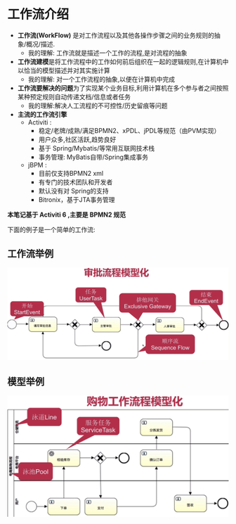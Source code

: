 # 工作流介绍

-  **工作流(WorkFlow)** 是对工作流程以及其他各操作步骤之间的业务规则的抽象/概况/描述.
	- 我的理解: 工作流就是描述一个工作的流程,是对流程的抽象
- **工作流建模**是将工作流程中的工作如何前后组织在一起的逻辑规则,在计算机中以恰当的模型描述并对其实施计算
	- 我的理解: 对一个工作流程的抽象,以便在计算机中完成
- **工作流要解决的问题**为了实现某个业务目标,利用计算机在多个参与者之间按照某种预定规则自动传递文档/信息或者任务
	- 我的理解:解决人工流程的不可控性/历史留痕等问题
- **主流的工作流引擎** 
	- Activiti :
		- 稳定/老牌/成熟/满足BPMN2、xPDL、jPDL等规范（由PVM实现）
		- 用户众多,社区活跃,趋势良好
		- 基于 Spring/Mybatis/等常用互联网技术栈
		- 事务管理: MyBatis自带/Spring集成事务
	- jBPM   :
		- 目前仅支持BPMN2 xml
		- 有专门的技术团队和开发者
		- 默认没有对 Spring的支持
		- Bitronix，基于JTA事务管理

**本笔记基于 Activiti 6 ,主要是 BPMN2 规范**

下面的例子是一个简单的工作流:

## 工作流举例

![image-20201002110700605](../assets/image-20201002110700605.png)

## 模型举例

![image-20201002110716118](../assets/image-20201002110716118.png)